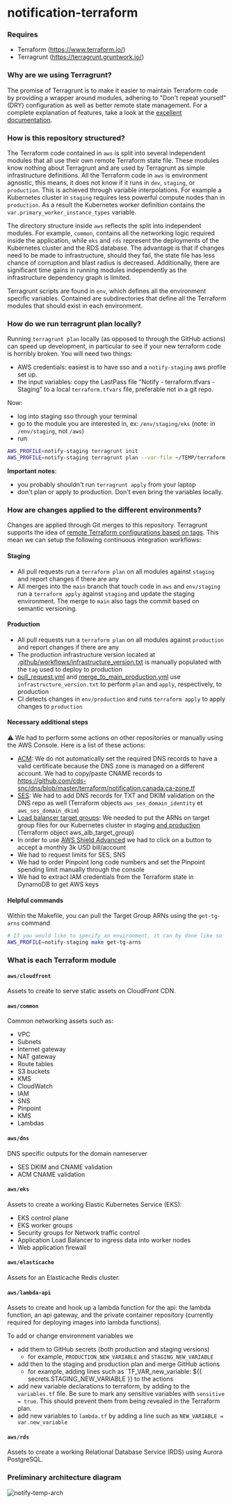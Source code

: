 # notification-terraform

### Requires

- Terraform (https://www.terraform.io/)
- Terragrunt (https://terragrunt.gruntwork.io/)

### Why are we using Terragrunt?

The promise of Terragrunt is to make it easier to maintain Terraform code by providing a wrapper around modules, adhering to "Don't repeat yourself" (DRY) configuration as well as better remote state management.  For a complete explanation of features, take a look at the [excellent documentation](https://terragrunt.gruntwork.io/docs/#features).

### How is this repository structured?

The Terraform code contained in `aws` is split into several independent modules that all use their own remote Terraform state file. These modules know nothing about Terragrunt and are used by Terragrunt as simple infrastructure definitions. All the Terraform code in `aws` is environment agnostic, this means, it does not know if it runs in `dev`, `staging`, or `production`. This is achieved through variable interpolations. For example a Kubernetes cluster in `staging` requires less powerful compute nodes than in `production`. As a result the Kubernetes worker definition contains the `var.primary_worker_instance_types` variable.

The directory structure inside `aws` reflects the split into independent modules. For example, `common`, contains all the networking logic required inside the application, while `eks` and `rds` represent the deployments of the Kubernetes cluster and the RDS database. The advantage is that if changes need to be made to infrastructure, should they fail, the state file has less chance of corruption and blast radius is decreased. Additionally, there are significant time gains in running modules independently as the infrastructure dependency graph is limited.

Terragrunt scripts are found in `env`, which defines all the environment specific variables. Contained are subdirectories that define all the Terraform modules that should exist in each environment.

### How do we run terragrunt plan locally?

Running `terragrunt plan` locally (as opposed to through the GitHub actions) can speed up development, in particular to see if your new terraform code is horribly broken. You will need two things:

- AWS credentials: easiest is to have sso and a `notify-staging` aws profile set up.
- the input variables: copy the LastPass file "Notify - terraform.tfvars - Staging" to a local `terraform.tfvars` file, preferable not in a git repo.

Now:

- log into staging sso through your terminal
- go to the module you are interested in, ex: `/env/staging/eks` (note: in `/env/staging`, not `/aws`)
- run

```sh
AWS_PROFILE=notify-staging terragrunt init
AWS_PROFILE=notify-staging terragrunt plan --var-file ~/TEMP/terraform.tfvars
```

**Important notes**:

- you probably shouldn't run `terragrunt apply` from your laptop
- don't plan or apply to production. Don't even bring the variables locally.

### How are changes applied to the different environments?

Changes are applied through Git merges to this repository. Terragrunt supports the idea of [remote Terraform configurations based on tags](https://terragrunt.gruntwork.io/docs/features/keep-your-terraform-code-dry/#remote-terraform-configurations). This mean we can setup the following continuous integration workflows:

#### Staging

- All pull requests run a `terraform plan` on all modules against `staging` and report changes if there are any
- All merges into the `main` branch that touch code in `aws` and `env/staging` run a `terraform apply` against `staging` and update the staging environment. The merge to `main` also tags the commit based on semantic versioning.

#### Production

- All pull requests run a `terraform plan` on all modules against `production` and report changes if there are any
- The production infrastructure version located at [.github/workflows/infrastructure_version.txt](.github/workflows/infrastructure_version.txt) is manually populated with the `tag` used to deploy to production
- [pull_request.yml](`.github/workflows/pull_request.yml`) and [merge_to_main_production.yml](.github/workflows/merge_to_main_production.yml) use `infrastructure_version.txt` to perform `plan` and `apply`, respectively, to production
- CI detects changes in `env/production` and runs `terraform apply` to apply changes to `production`

#### Necessary additional steps

⚠️ We had to perform some actions on other repositories or manually using the AWS Console. Here is a list of these actions:

- [ACM](https://github.com/cds-snc/notification-terraform/blob/main/aws/dns/acm.tf): We do not automatically set the required DNS records to have a valid certificate because the DNS zone is managed on a different account. We had to copy/paste CNAME records to https://github.com/cds-snc/dns/blob/master/terraform/notification.canada.ca-zone.tf 
- [SES](https://github.com/cds-snc/notification-terraform/blob/main/aws/dns/ses.tf): We had to add DNS records for TXT and DKIM validation on the DNS repo as well (Terraform objects `aws_ses_domain_identity` et `aws_ses_domain_dkim`)
- [Load balancer target groups](https://github.com/cds-snc/notification-terraform/blob/main/aws/eks/alb.tf): We needed to put the ARNs on target group files for our Kubernetes cluster in staging [and production](https://github.com/cds-snc/notification-manifests/tree/main/env/production) (Terraform object aws_alb_target_group)
- In order to use [AWS Shield Advanced](https://aws.amazon.com/shield/) we had to click on a button to accept a monthly 3k USD bill/account
- We had to request limits for SES, SNS
- We had to order Pinpoint long code numbers and set the Pinpoint spending limit manually through the console
- We had to extract IAM credentials from the Terraform state in DynamoDB to get AWS keys

#### Helpful commands

Within the Makefile, you can pull the Target Group ARNs using the `get-tg-arns` command

```sh
# If you would like to specify an environment, it can by done like so
AWS_PROFILE=notify-staging make get-tg-arns
```

### What is each Terraform module

#### `aws/cloudfront`

Assets to create to serve static assets on CloudFront CDN.

#### `aws/common`

Common networking assets such as:

- VPC
- Subnets
- Internet gateway
- NAT gateway
- Route tables
- S3 buckets
- KMS
- CloudWatch
- IAM
- SNS
- Pinpoint
- KMS
- Lambdas

#### `aws/dns`

DNS specific outputs for the domain nameserver

- SES DKIM and CNAME validation
- ACM CNAME validation

#### `aws/eks`

Assets to create a working Elastic Kubernetes Service (EKS):

- EKS control plane
- EKS worker groups
- Security groups for Network traffic control
- Application Load Balancer to ingress data into worker nodes
- Web application firewall

#### `aws/elasticache`

Assets for an Elasticache Redis cluster.

#### `aws/lambda-api`

Assets to create and hook up a lambda function for the api:  the lambda function, an api gateway, and the private container repository (currently required for deploying images into lambda functions).

To add or change environment variables we

- add them to GitHub secrets (both production and staging versions)
  - for example, `PRODUCTION_NEW_VARIABLE` and `STAGING_NEW_VARIABLE`
- add then to the staging and production plan and merge GitHub actions
  - for example, adding lines such as `TF_VAR_new_variable: ${{ secrets.STAGING_NEW_VARIABLE }} to the actions
- add new variable declarations to terraform, by adding to the `variables.tf` file. Be sure to mark any sensitive variables with `sensitive = true`. This should prevent them from being revealed in the Terraform plan.
- add new variables to `lambda.tf` by adding a line such as `NEW_VARIABLE = var.new_variable`

#### `aws/rds`

Assets to create a working Relational Database Service (RDS) using Aurora PostgreSQL.

### Preliminary architecture diagram

![notify-temp-arch](https://user-images.githubusercontent.com/867334/98271915-7083ba00-1f5e-11eb-82e1-30b188c4dfb9.png)
